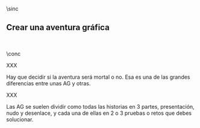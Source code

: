 \sinc

## Crear una aventura gráfica

&nbsp;

\conc

XXX

Hay que decidir si la aventura será mortal o no. Esa es una de las grandes diferencias entre unas AG y otras.

XXX

Las AG se suelen dividir como todas las historias en 3 partes, presentación, nudo y desenlace, y cada una de ellas en 2 o 3 pruebas o retos que debes solucionar.